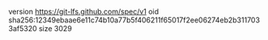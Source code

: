 version https://git-lfs.github.com/spec/v1
oid sha256:12349ebaae6e11c74b10a77b5f406211f65017f2ee06274eb2b3117033af5320
size 3029
